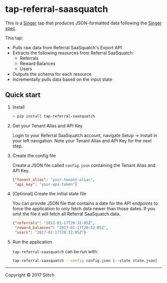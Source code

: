 # tap-referral-saasquatch

This is a [Singer](https://singer.io) tap that produces JSON-formatted data following the [Singer spec](https://github.com/singer-io/getting-started/blob/master/SPEC.md).

This tap:
- Pulls raw data from Referral SaaSquatch's Export API
- Extracts the following resources from Referral SaaSquatch:
  - Referrals
  - Reward Balances
  - Users
- Outputs the schema for each resource
- Incrementally pulls data based on the input state


## Quick start

1. Install

    ```bash
    > pip install tap-referral-saasquatch
    ```

2. Get your Tenant Alias and API Key

    Login to your Referral SaaSquatch account, navigate Setup -> Install in your left navigation. Note your Tenant Alias and API Key for the next step.

3. Create the config file

    Create a JSON file called `config.json` containing the Tenant Alias and API Key.

    ```json
    {"tenant_alias": "your-tenant-alias",
     "api_key": "your-api-token"}
    ```

4. [Optional] Create the initial state file

    You can provide JSON file that contains a date for the API endpoints
    to force the application to only fetch data newer than those dates.
    If you omit the file it will fetch all Referral SaaSquatch data.

    ```json
    {"referrals": "2017-01-17T20:32:05Z",
     "reward_balances": "2017-01-17T20:32:05Z",
     "users": "2017-01-17T20:32:05Z"}
    ```

5. Run the application

    `tap-referral-saasquatch` can be run with:

    ```bash
    tap-referral-saasquatch --config config.json [--state state.json]
    ```

---

Copyright &copy; 2017 Stitch
